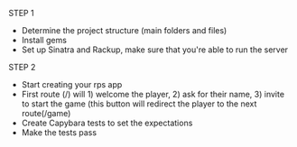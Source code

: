 STEP 1
- Determine the project structure (main folders and files)
- Install gems
- Set up Sinatra and Rackup, make sure that you're able to run the server

STEP 2
- Start creating your rps app
- First route (/) will 1) welcome the player, 2) ask for their name, 3) invite to start the game (this button will redirect the player to the next route(/game)
- Create Capybara tests to set the expectations
- Make the tests pass
